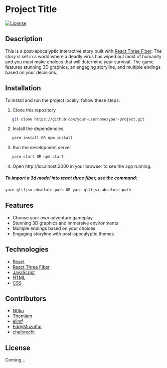 # Project Title

[![License](https://img.shields.io/badge/License-MIT-blue.svg)](https://opensource.org/licenses/MIT)

## Description

This is a post-apocalyptic interactive story built with [React Three Fiber](https://github.com/pmndrs/react-three-fiber). The story is set in a world where a deadly virus has wiped out most of humanity and you must make choices that will determine your survival. The game features stunning 3D graphics, an engaging storyline, and multiple endings based on your decisions.

## Installation

To install and run the project locally, follow these steps:

1. Clone this repository

```sh
   git clone https://github.com/your-username/your-project.git
```

2. Install the dependencies

```sh
   yarn install OR npm install
```

3. Run the development server

```sh
   yarn start OR npm start
```

4. Open http://localhost:3000 in your browser to see the app running.

##### To import a 3d model into react three fiber, use the command:

```sh
yarn gltfjsx absolute-path OR yarn gltfjsx absolute-path
```

## Features

- Choose your own adventure gameplay
- Stunning 3D graphics and immersive environments
- Multiple endings based on your choices
- Engaging storyline with post-apocalyptic themes

## Technologies

- [React](https://reactjs.org/)
- [React Three Fiber](https://github.com/pmndrs/react-three-fiber)
- [JavaScript](https://www.javascript.com/)
- [HTML](https://html.com/)
- [CSS](https://developer.mozilla.org/en-US/docs/Web/CSS)

## Contributors

- [N0ku](https://github.com/N0ku)
- [Thomlam](https://github.com/Thomlam)
- [elimf](https://github.com/elimf)
- [EddyMuzaffar](https://github.com/EddyMuzaffar)
- [chalbrecht](https://github.com/chalbrecht)

## License

Coming...
